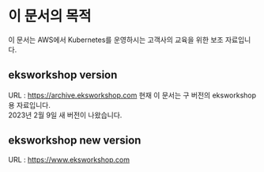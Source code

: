 # 이 문서의 목적
이 문서는 AWS에서 Kubernetes를 운영하시는 고객사의 교육을 위한 보조 자료입니다.

## eksworkshop version
URL : https://archive.eksworkshop.com
현재 이 문서는 구 버전의 eksworkshop용 자료입니다.  
2023년 2월 9일 새 버전이 나왔습니다.  

## eksworkshop new version
URL : https://www.eksworkshop.com
